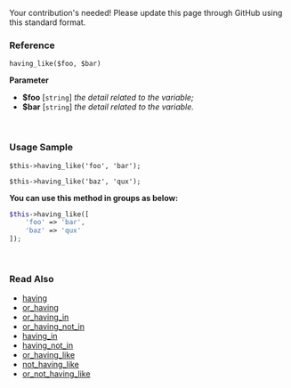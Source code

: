 Your contribution's needed!
Please update this page through GitHub using this standard format.

### Reference
`having_like($foo, $bar)`

**Parameter**
* **$foo** [`string`] *the detail related to the variable;*
* **$bar** [`string`] *the detail related to the variable.*

&nbsp;

### Usage Sample
`$this->having_like('foo', 'bar');`

`$this->having_like('baz', 'qux');`

**You can use this method in groups as below:**
```php
$this->having_like([
    'foo' => 'bar',
    'baz' => 'qux'
]);
```

&nbsp;

### Read Also
* [having](./having)
* [or_having](./or_having)
* [or_having_in](./or_having_in)
* [or_having_not_in](./or_having_not_in)
* [having_in](./having_in)
* [having_not_in](./having_not_in)
* [or_having_like](./or_having_like)
* [not_having_like](./not_having_like)
* [or_not_having_like](./or_not_having_like)
